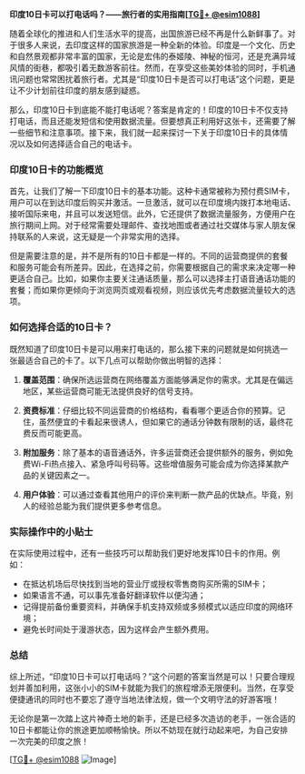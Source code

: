 **印度10日卡可以打电话吗？——旅行者的实用指南[[TG💪+ @esim1088](https://t.me/s/esim1088)]**

随着全球化的推进和人们生活水平的提高，出国旅游已经不再是什么新鲜事了。对于很多人来说，去印度这样的国家旅游是一种全新的体验。印度是一个文化、历史和自然景观都非常丰富的国家，无论是宏伟的泰姬陵、神秘的恒河，还是充满异域风情的街巷，都吸引着无数游客前往。然而，在享受这些美妙体验的同时，手机通讯问题也常常困扰着旅行者。尤其是“印度10日卡是否可以打电话”这个问题，更是让不少计划前往印度的朋友感到疑惑。

那么，印度10日卡到底能不能打电话呢？答案是肯定的！印度的10日卡不仅支持打电话，而且还能发短信和使用数据流量。但要想真正利用好这张卡，还需要了解一些细节和注意事项。接下来，我们就一起来探讨一下关于印度10日卡的具体情况以及如何选择适合自己的电话卡。

### 印度10日卡的功能概览

首先，让我们了解一下印度10日卡的基本功能。这种卡通常被称为预付费SIM卡，用户可以在到达印度后购买并激活。一旦激活，就可以在印度境内拨打本地电话、接听国际来电，并且可以发送短信。此外，它还提供了数据流量服务，方便用户在旅行期间上网。对于经常需要处理邮件、查找地图或者通过社交媒体与家人朋友保持联系的人来说，这无疑是一个非常实用的选择。

但是需要注意的是，并不是所有的10日卡都是一样的。不同的运营商提供的套餐和服务可能会有所差异。因此，在选择之前，你需要根据自己的需求来决定哪一种更适合自己。比如，如果你主要关注通话质量，那么可以选择主打语音通话功能的套餐；而如果你更倾向于浏览网页或观看视频，则应该优先考虑数据流量较大的选项。

### 如何选择合适的10日卡？

既然知道了印度10日卡是可以用来打电话的，那么接下来的问题就是如何挑选一张最适合自己的卡了。以下几点可以帮助你做出明智的选择：

1. **覆盖范围**：确保所选运营商在网络覆盖方面能够满足你的需求。尤其是在偏远地区，某些运营商可能无法提供良好的信号支持。
   
2. **资费标准**：仔细比较不同运营商的价格结构，看看哪个更适合你的预算。记住，虽然便宜的卡看起来很诱人，但如果它的通话分钟数有限制的话，最终花费反而可能更高。
   
3. **附加服务**：除了基本的语音通话外，许多运营商还会提供额外的服务，例如免费Wi-Fi热点接入、紧急呼叫号码等。这些增值服务可能会成为你选择某款产品的关键因素之一。
   
4. **用户体验**：可以通过查看其他用户的评价来判断一款产品的优缺点。毕竟，别人的经验总能为我们提供更多参考信息。

### 实际操作中的小贴士

在实际使用过程中，还有一些技巧可以帮助我们更好地发挥10日卡的作用。例如：
- 在抵达机场后尽快找到当地的营业厅或授权零售商购买所需的SIM卡；
- 如果语言不通，可以事先准备好翻译软件以便沟通；
- 记得提前备份重要资料，并确保手机支持双频或多频模式以适应印度的网络环境；
- 避免长时间处于漫游状态，因为这样会产生额外费用。

### 总结

综上所述，“印度10日卡可以打电话吗？”这个问题的答案当然是可以！只要合理规划并善加利用，这张小小的SIM卡就能为我们的旅程增添无限便利。当然，在享受便捷通讯的同时也不要忘了遵守当地法律法规，做一个文明守法的好游客哦！

无论你是第一次踏上这片神奇土地的新手，还是已经多次造访的老手，一张合适的10日卡都能让你的旅途更加顺畅愉快。所以不妨现在就行动起来吧，为自己安排一次完美的印度之旅！

[[TG💪+ @esim1088](https://t.me/s/esim1088) ![Image](https://i.postimg.cc/4NQfJmqS/Snipaste-2025-05-13-00-14-12.png)]